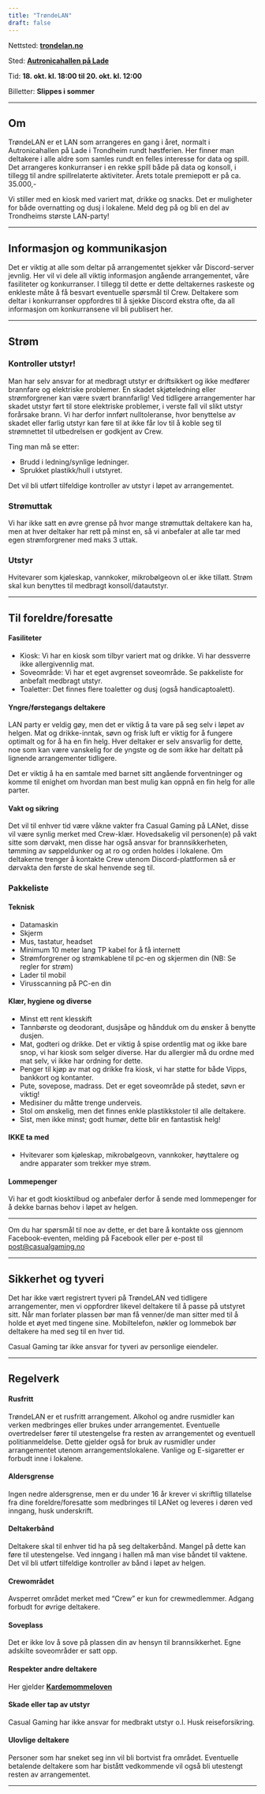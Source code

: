 ```yaml
---
title: "TrøndeLAN"
draft: false
---
```

Nettsted: **[trondelan.no](https://trondelan.no/)**

Sted: **[Autronicahallen på Lade](https://goo.gl/maps/Y3Awn3ZBWRo)**

Tid: **18. okt. kl. 18:00 til 20. okt. kl. 12:00**

Billetter: **Slippes i sommer**

___
## Om
TrøndeLAN er et LAN som arrangeres en gang i året, normalt i Autronicahallen på Lade i Trondheim rundt høstferien. Her finner man deltakere i alle aldre som samles rundt en felles interesse for data og spill. Det arrangeres konkurranser i en rekke spill både på data og konsoll, i tillegg til andre spillrelaterte aktiviteter. Årets totale premiepott er på ca. 35.000,-

Vi stiller med en kiosk med variert mat, drikke og snacks. Det er muligheter for både overnatting og dusj i lokalene. Meld deg på og bli en del av Trondheims største LAN-party!
___

## Informasjon og kommunikasjon
Det er viktig at alle som deltar på arrangementet sjekker vår Discord-server jevnlig. Her vil vi dele all viktig informasjon angående arrangementet, våre fasiliteter og konkurranser. I tillegg til dette er dette deltakernes raskeste og enkleste måte å få besvart eventuelle spørsmål til Crew.
Deltakere som deltar i konkurranser oppfordres til å sjekke Discord ekstra ofte, da all informasjon om konkurransene vil bli publisert her.
___

## Strøm

### Kontroller utstyr!
Man har selv ansvar for at medbragt utstyr er driftsikkert og ikke medfører brannfare og elektriske problemer. En skadet skjøteledning eller strømforgrener kan være svært brannfarlig! Ved tidligere arrangementer har skadet utstyr ført til store elektriske problemer, i verste fall vil slikt utstyr forårsake brann. Vi har derfor innført nulltoleranse, hvor benyttelse av skadet eller farlig utstyr kan føre til at ikke får lov til å koble seg til strømnettet til utbedrelsen er godkjent av Crew. 

Ting man må se etter:

* Brudd i ledning/synlige ledninger.
* Sprukket plastikk/hull i utstyret.

Det vil bli utført tilfeldige kontroller av utstyr i løpet av arrangementet.  

### Strømuttak
Vi har ikke satt en øvre grense på hvor mange strømuttak deltakere kan ha, men at hver deltaker har rett på minst en, så vi anbefaler at alle tar med egen strømforgrener med maks 3 uttak.

### Utstyr
Hvitevarer som kjøleskap, vannkoker, mikrobølgeovn ol.er ikke tillatt. Strøm skal kun benyttes til medbragt konsoll/datautstyr.
___

## Til foreldre/foresatte

#### Fasiliteter

* Kiosk: Vi har en kiosk som tilbyr variert mat og drikke. Vi har dessverre ikke allergivennlig mat.
* Soveområde: Vi har et eget avgrenset soveområde. Se pakkeliste for anbefalt medbragt utstyr.
* Toaletter: Det finnes flere toaletter og dusj (også handicaptoalett).

#### Yngre/førstegangs deltakere
LAN party er veldig gøy, men det er viktig å ta vare på seg selv i løpet av helgen. Mat og drikke-inntak, søvn og frisk luft er viktig for å fungere optimalt og for å ha en fin helg. Hver deltaker er selv ansvarlig for dette, noe som kan være vanskelig for de yngste og de som ikke har deltatt på lignende arrangementer tidligere. 

Det er viktig å ha en samtale med barnet sitt angående forventninger og komme til enighet om hvordan man best mulig kan oppnå en fin helg for alle parter.

#### Vakt og sikring
Det vil til enhver tid være våkne vakter fra Casual Gaming på LANet, disse vil være synlig merket med Crew-klær. Hovedsakelig vil personen(e) på vakt sitte som dørvakt, men disse har også ansvar for brannsikkerheten, tømming av søppeldunker og at ro og orden holdes i lokalene. Om deltakerne trenger å kontakte Crew utenom Discord-plattformen så er dørvakta den første de skal henvende seg til.

### Pakkeliste
#### Teknisk

* Datamaskin
* Skjerm
* Mus, tastatur, headset
* Minimum 10 meter lang TP kabel for å få internett
* Strømforgrener og strømkablene til pc-en og skjermen din (NB: Se regler for strøm)
* Lader til mobil
* Virusscanning på PC-en din

#### Klær, hygiene og diverse

* Minst ett rent klesskift
* Tannbørste og deodorant, dusjsåpe og håndduk om du ønsker å benytte dusjen.
* Mat, godteri og drikke. Det er viktig å spise ordentlig mat og ikke bare snop, vi har kiosk som selger diverse. Har du allergier må du ordne med mat selv, vi ikke har ordning for dette.
* Penger til kjøp av mat og drikke fra kiosk, vi har støtte for både Vipps, bankkort og kontanter.
* Pute, sovepose, madrass. Det er eget soveområde på stedet, søvn er viktig!
* Medisiner du måtte trenge underveis.
* Stol om ønskelig, men det finnes enkle plastikkstoler til alle deltakere.  
* Sist, men ikke minst; godt humør, dette blir en fantastisk helg!
 
#### IKKE ta med

* Hvitevarer som kjøleskap, mikrobølgeovn, vannkoker, høyttalere og andre apparater som trekker mye strøm.
 
#### Lommepenger
Vi har et godt kiosktilbud og anbefaler derfor å sende med lommepenger for å dekke barnas behov i løpet av helgen.

___
Om du har spørsmål til noe av dette, er det bare å kontakte oss gjennom Facebook-eventen, melding på Facebook eller per e-post til post@casualgaming.no
___

## Sikkerhet og tyveri
Det har ikke vært registrert tyveri på TrøndeLAN ved tidligere arrangementer, men vi oppfordrer likevel deltakere til å passe på utstyret sitt. Når man forlater plassen bør man få venner/de man sitter med til å holde et øyet med tingene sine. Mobiltelefon, nøkler og lommebok bør deltakere ha med seg til en hver tid.

Casual Gaming tar ikke ansvar for tyveri av personlige eiendeler.
___

## Regelverk
#### Rusfritt
TrøndeLAN er et rusfritt arrangement. Alkohol og andre rusmidler kan verken medbringes eller brukes under arrangementet. Eventuelle overtredelser fører til utestengelse fra resten av arrangementet og eventuell politianmeldelse. Dette gjelder også for bruk av rusmidler under arrangementet utenom arrangementslokalene. Vanlige og E-sigaretter er forbudt inne i lokalene.

#### Aldersgrense
Ingen nedre aldersgrense, men er du under 16 år krever vi skriftlig tillatelse fra dine foreldre/foresatte som medbringes til LANet og leveres i døren ved inngang, husk underskrift.

#### Deltakerbånd
Deltakere skal til enhver tid ha på seg deltakerbånd. Mangel på dette kan føre til utestengelse. Ved inngang i hallen må man vise båndet til vaktene. Det vil bli utført tilfeldige kontroller av bånd i løpet av helgen.

#### Crewområdet
Avsperret området merket med “Crew” er kun for crewmedlemmer. Adgang forbudt for øvrige deltakere.

#### Soveplass
Det er ikke lov å sove på plassen din av hensyn til brannsikkerhet. Egne adskilte soveområder er satt opp.

#### Respekter andre deltakere
Her gjelder **[Kardemommeloven](https://no.wikipedia.org/wiki/Kardemommeloven)**

#### Skade eller tap av utstyr
Casual Gaming har ikke ansvar for medbrakt utstyr o.l. Husk reiseforsikring.

#### Ulovlige deltakere
Personer som har sneket seg inn vil bli bortvist fra området. Eventuelle betalende deltakere som har bistått vedkommende vil også bli utestengt resten av arrangementet. 
___
